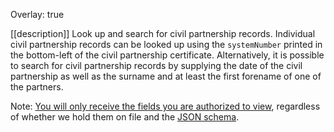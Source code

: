 Overlay: true

[[description]]
Look up and search for civil partnership records. Individual civil partnership records can be looked up using the `systemNumber` printed in the bottom-left of the civil partnership certificate. Alternatively, it is possible to search for civil partnership records by supplying the date of the civil partnership as well as the surname and at least the first forename of one of the partners.

Note: [You will only receive the fields you are authorized to view][viewableData], regardless of whether we hold them on file and the [JSON schema].

[viewableData]: ../guides/Viewable%20Data
[JSON schema]: ../resources/civil-partnership-record-v1
